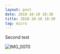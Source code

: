 ```yaml
---
layout: post
date: 2018-10-10 18:30
title: 2018-10-10 18:30
tag: micro
---
```

Second test

![IMG_0070](https://www.gr36.com/img/2018-10-10/img_0070.jpeg)

